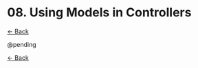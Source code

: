 # 08. Using Models in Controllers

[&LeftArrow; Back](README.md)

@pending

[&LeftArrow; Back](README.md)
